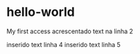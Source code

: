 # hello-world
My first access acrescentado text na linha 2

inserido text linha 4
inserido text linha 5
